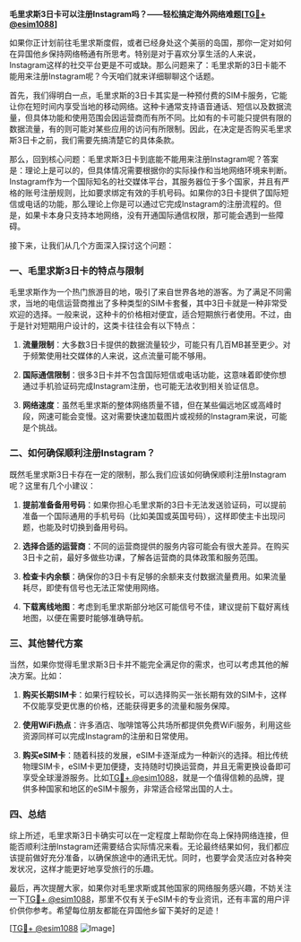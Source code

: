 **毛里求斯3日卡可以注册Instagram吗？——轻松搞定海外网络难题[[TG💪+ @esim1088](https://t.me/s/esim1088)]**

如果你正计划前往毛里求斯度假，或者已经身处这个美丽的岛国，那你一定对如何在异国他乡保持网络畅通有所思考。特别是对于喜欢分享生活的人来说，Instagram这样的社交平台更是不可或缺。那么问题来了：毛里求斯的3日卡能不能用来注册Instagram呢？今天咱们就来详细聊聊这个话题。

首先，我们得明白一点，毛里求斯的3日卡其实是一种预付费的SIM卡服务，它能让你在短时间内享受当地的移动网络。这种卡通常支持语音通话、短信以及数据流量，但具体功能和使用范围会因运营商而有所不同。比如有的卡可能只提供有限的数据流量，有的则可能对某些应用的访问有所限制。因此，在决定是否购买毛里求斯3日卡之前，我们需要先搞清楚它的具体条款。

那么，回到核心问题：毛里求斯3日卡到底能不能用来注册Instagram呢？答案是：理论上是可以的，但具体情况需要根据你的实际操作和当地网络环境来判断。Instagram作为一个国际知名的社交媒体平台，其服务器位于多个国家，并且有严格的账号注册规则，比如要求绑定有效的手机号码。如果你的3日卡提供了国际短信或电话的功能，那么理论上你是可以通过它完成Instagram的注册流程的。但是，如果卡本身只支持本地网络，没有开通国际通信权限，那可能会遇到一些障碍。

接下来，让我们从几个方面深入探讨这个问题：

### 一、毛里求斯3日卡的特点与限制

毛里求斯作为一个热门旅游目的地，吸引了来自世界各地的游客。为了满足不同需求，当地的电信运营商推出了多种类型的SIM卡套餐，其中3日卡就是一种非常受欢迎的选择。一般来说，这种卡的价格相对便宜，适合短期旅行者使用。不过，由于是针对短期用户设计的，这类卡往往会有以下特点：

1. **流量限制**：大多数3日卡提供的数据流量较少，可能只有几百MB甚至更少。对于频繁使用社交媒体的人来说，这点流量可能不够用。
   
2. **国际通信限制**：很多3日卡并不包含国际短信或电话功能，这意味着即使你想通过手机验证码完成Instagram注册，也可能无法收到相关验证信息。

3. **网络速度**：虽然毛里求斯的整体网络质量不错，但在某些偏远地区或高峰时段，网速可能会变慢。这对需要快速加载图片或视频的Instagram来说，可能是个挑战。

### 二、如何确保顺利注册Instagram？

既然毛里求斯3日卡存在一定的限制，那么我们应该如何确保顺利注册Instagram呢？这里有几个小建议：

1. **提前准备备用号码**：如果你担心毛里求斯的3日卡无法发送验证码，可以提前准备一个国际通用的手机号码（比如美国或英国号码），这样即使主卡出现问题，也能及时切换到备用号码。

2. **选择合适的运营商**：不同的运营商提供的服务内容可能会有很大差异。在购买3日卡之前，最好多做些功课，了解各运营商的具体政策和服务范围。

3. **检查卡内余额**：确保你的3日卡有足够的余额来支付数据流量费用。如果流量耗尽，即使有信号也无法正常使用网络。

4. **下载离线地图**：考虑到毛里求斯部分地区可能信号不佳，建议提前下载好离线地图，以便在需要时能够准确导航。

### 三、其他替代方案

当然，如果你觉得毛里求斯3日卡并不能完全满足你的需求，也可以考虑其他的解决方案。比如：

1. **购买长期SIM卡**：如果行程较长，可以选择购买一张长期有效的SIM卡，这样不仅能享受更优惠的价格，还能获得更多的流量和服务保障。

2. **使用WiFi热点**：许多酒店、咖啡馆等公共场所都提供免费WiFi服务，利用这些资源同样可以完成Instagram的注册和日常使用。

3. **购买eSIM卡**：随着科技的发展，eSIM卡逐渐成为一种新兴的选择。相比传统物理SIM卡，eSIM卡更加便捷，支持随时切换运营商，并且无需更换设备即可享受全球漫游服务。比如[TG💪+ @esim1088](https://t.me/s/esim1088)，就是一个值得信赖的品牌，提供多种国家和地区的eSIM卡服务，非常适合经常出国的人士。

### 四、总结

综上所述，毛里求斯3日卡确实可以在一定程度上帮助你在岛上保持网络连接，但能否顺利注册Instagram还需要结合实际情况来看。无论最终结果如何，我们都应该提前做好充分准备，以确保旅途中的通讯无忧。同时，也要学会灵活应对各种突发状况，这样才能更好地享受旅行的乐趣。

最后，再次提醒大家，如果你对毛里求斯或其他国家的网络服务感兴趣，不妨关注一下[TG💪+ @esim1088](https://t.me/s/esim1088)，那里不仅有关于eSIM卡的专业资讯，还有丰富的用户评价供你参考。希望每位朋友都能在异国他乡留下美好的足迹！

[[TG💪+ @esim1088](https://t.me/s/esim1088) ![Image](https://i.postimg.cc/4NQfJmqS/Snipaste-2025-05-13-00-14-12.png)]